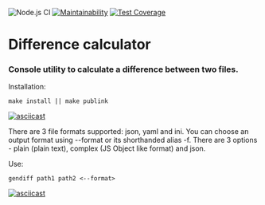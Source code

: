 ![Node.js CI](https://github.com/v1valasvegan/frontend-project-lvl2/workflows/Node.js%20CI/badge.svg)
[![Maintainability](https://api.codeclimate.com/v1/badges/32e6397ed9c19dd486b0/maintainability)](https://codeclimate.com/github/v1valasvegan/frontend-project-lvl2/maintainability)
[![Test Coverage](https://api.codeclimate.com/v1/badges/32e6397ed9c19dd486b0/test_coverage)](https://codeclimate.com/github/v1valasvegan/frontend-project-lvl2/test_coverage)
# Difference calculator

### Console utility to calculate a difference between two files.


Installation:

`make install || make publink`

[![asciicast](https://asciinema.org/a/BBIP3lxKyBluStNZD2JYlGzu4.svg)](https://asciinema.org/a/BBIP3lxKyBluStNZD2JYlGzu4)

There are 3 file formats supported: json, yaml and ini. You can choose an output format using --format or its shorthanded alias -f. There are 3 options - plain (plain text), complex (JS Object like format) and json.

Use:

`gendiff path1 path2 <--format>`

[![asciicast](https://asciinema.org/a/gP4SNlgX9lwt7tsASrepvtc4V.svg)](https://asciinema.org/a/gP4SNlgX9lwt7tsASrepvtc4V)



